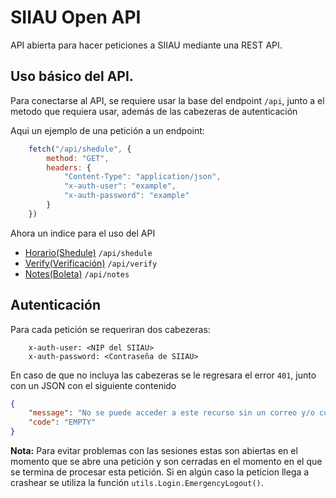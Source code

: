 # SIIAU Open API
API abierta para hacer peticiones a SIIAU mediante una REST API.

## Uso básico del API.
Para conectarse al API, se requiere usar la base del endpoint `/api`, junto a el metodo que requiera usar, además de las cabezeras de autenticación

Aqui un ejemplo de una petición a un endpoint:
```javascript
    fetch("/api/shedule", {
        method: "GET",
        headers: {
            "Content-Type": "application/json",
            "x-auth-user": "example",
            "x-auth-password": "example"
        }
    })
```

Ahora un indice para el uso del API
* [Horario(Shedule)](api/shedule.md) `/api/shedule`
* [Verify(Verificación)](api/verify.md) `/api/verify`
* [Notes(Boleta)](api/notes.md) `/api/notes`
## Autenticación
Para cada petición se requeriran dos cabezeras:
```
    x-auth-user: <NIP del SIIAU>
    x-auth-password: <Contraseña de SIIAU>
```

En caso de que no incluya las cabezeras se le regresara el error `401`, junto con un JSON con el siguiente contenido
```json
{
    "message": "No se puede acceder a este recurso sin un correo y/o contraseña",
    "code": "EMPTY"
}
```
**Nota:** Para evitar problemas con las sesiones estas son abiertas en el momento que se abre una petición y son cerradas en el momento en el que se termina de procesar esta petición. Si en algún caso la peticion llega a crashear se utiliza la función `utils.Login.EmergencyLogout()`.

